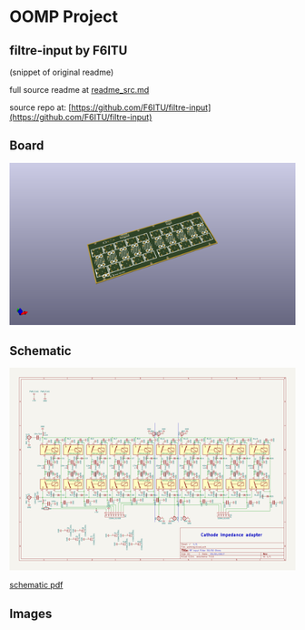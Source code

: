 # OOMP Project  
## filtre-input  by F6ITU  
  
(snippet of original readme)  
  
  
  full source readme at [readme_src.md](readme_src.md)  
  
source repo at: [https://github.com/F6ITU/filtre-input](https://github.com/F6ITU/filtre-input)  
## Board  
  
[![working_3d.png](working_3d_600.png)](working_3d.png)  
## Schematic  
  
[![working_schematic.png](working_schematic_600.png)](working_schematic.png)  
  
[schematic pdf](working_schematic.pdf)  
## Images  
